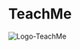 # TeachMe
![Logo-TeachMe](https://github.com/user-attachments/assets/8a517dd3-eeb8-4e82-9329-dfc818ebf987)
